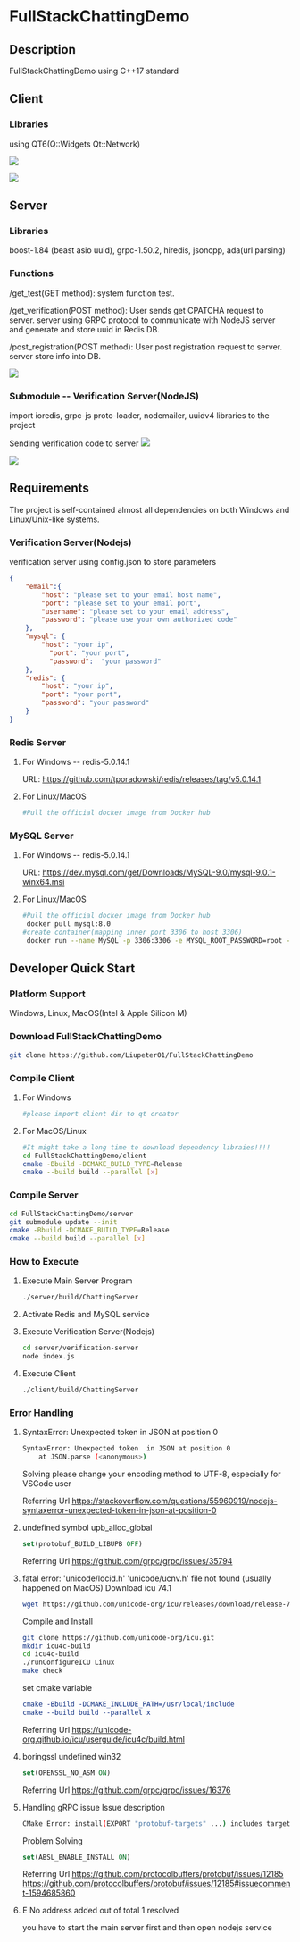 # FullStackChattingDemo
## Description

FullStackChattingDemo using C++17 standard

## Client

### Libraries

using QT6(Q::Widgets Qt::Network)

![](./assets/client_main.png)

![](./assets/register_page.png)

## Server

### Libraries

boost-1.84  (beast asio uuid), grpc-1.50.2, hiredis, jsoncpp, ada(url parsing)

### Functions

/get_test(GET method): system function test.

/get_verification(POST method): User sends get CPATCHA request to server. server using GRPC protocol to communicate with NodeJS server and generate and store uuid in Redis DB.

/post_registration(POST method): User post registration request to server. server store info into DB.

![](./assets/server.png)

### Submodule -- Verification Server(NodeJS)

import ioredis, grpc-js proto-loader, nodemailer, uuidv4 libraries to the project

Sending verification code to server
![](./assets/verification.png)

 ![](./assets/result.png)



## Requirements

The project is self-contained almost all dependencies on both Windows and Linux/Unix-like systems.

### Verification Server(Nodejs)

verification server using config.json to store parameters

```json
{
    "email":{
        "host": "please set to your email host name",
        "port": "please set to your email port",
        "username": "please set to your email address",
        "password": "please use your own authorized code"
    },
	"mysql": {
		"host": "your ip",
		  "port": "your port",
		  "password":  "your password"
	},
	"redis": {
		"host": "your ip",
		"port": "your port",
		"password": "your password"
	}
}
```

### Redis Server

1. For Windows -- redis-5.0.14.1

   URL: https://github.com/tporadowski/redis/releases/tag/v5.0.14.1

2. For Linux/MacOS

   ```bash
   #Pull the official docker image from Docker hub
   ```

### MySQL Server

1. For Windows -- redis-5.0.14.1

   URL: https://dev.mysql.com/get/Downloads/MySQL-9.0/mysql-9.0.1-winx64.msi

2. For Linux/MacOS

   ```bash
   #Pull the official docker image from Docker hub
   	docker pull mysql:8.0
   #create container(mapping inner port 3306 to host 3306)
   	docker run --name MySQL -p 3306:3306 -e MYSQL_ROOT_PASSWORD=root -d mysql
   ```

## Developer Quick Start

### Platform Support
Windows, Linux, MacOS(Intel & Apple Silicon M)

### Download FullStackChattingDemo

```bash
git clone https://github.com/Liupeter01/FullStackChattingDemo
```

### Compile Client

1. For Windows

   ```bash
   #please import client dir to qt creator
   ```

2. For MacOS/Linux

   ```bash
   #It might take a long time to download dependency libraies!!!!
   cd FullStackChattingDemo/client
   cmake -Bbuild -DCMAKE_BUILD_TYPE=Release
   cmake --build build --parallel [x]
   ```

### Compile Server

```bash
cd FullStackChattingDemo/server
git submodule update --init
cmake -Bbuild -DCMAKE_BUILD_TYPE=Release
cmake --build build --parallel [x]
```

### How to Execute

1. Execute Main Server Program

   ```bash
   ./server/build/ChattingServer
   ```

2. Activate Redis and MySQL service

3. Execute Verification Server(Nodejs)

   ```bash
   cd server/verification-server
   node index.js
   ```

4. Execute Client

   ```bash
   ./client/build/ChattingServer
   ```

### Error Handling
1. SyntaxError: Unexpected token  in JSON at position 0
   ```bash
   SyntaxError: Unexpected token  in JSON at position 0
       at JSON.parse (<anonymous>)
   ```

   Solving
   please change your encoding method to UTF-8, especially for VSCode user

   Referring Url
   https://stackoverflow.com/questions/55960919/nodejs-syntaxerror-unexpected-token-in-json-at-position-0

   
   
2. undefined symbol upb_alloc_global
   ```cmake
   set(protobuf_BUILD_LIBUPB OFF)
   ```

   Referring Url
   https://github.com/grpc/grpc/issues/35794

   
   
3. fatal error: 'unicode/locid.h' 'unicode/ucnv.h' file not found (usually happened on MacOS)
   Download icu 74.1
   ```bash
   wget https://github.com/unicode-org/icu/releases/download/release-74-1/icu4c-74_1-src.tgz
   ```

   Compile and Install
   ```bash
   git clone https://github.com/unicode-org/icu.git
   mkdir icu4c-build
   cd icu4c-build
   ./runConfigureICU Linux
   make check
   ```

   set cmake variable
   ```cmake
   cmake -Bbuild -DCMAKE_INCLUDE_PATH=/usr/local/include
   cmake --build build --parallel x
   ```

   Referring Url
   https://unicode-org.github.io/icu/userguide/icu4c/build.html

   
   
4. boringssl undefined win32
   ```cmake
   set(OPENSSL_NO_ASM ON)
   ```

   Referring Url
   https://github.com/grpc/grpc/issues/16376

   
   
5. Handling gRPC issue
   Issue description
   ```bash
   CMake Error: install(EXPORT "protobuf-targets" ...) includes target "libprotobuf-lite" which requires target "absl_node_hash_map" that is not in any export set.
   ```

   Problem Solving
   ```cmake
   set(ABSL_ENABLE_INSTALL ON)
   ```

   Referring Url
    https://github.com/protocolbuffers/protobuf/issues/12185
    https://github.com/protocolbuffers/protobuf/issues/12185#issuecomment-1594685860

   
   
6. E No address added out of total 1 resolved

   you have to start the main server first and then open nodejs service
